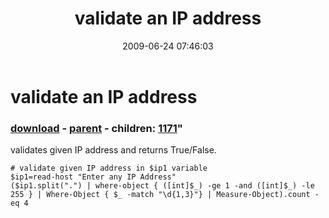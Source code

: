 ﻿---
pid:            1170
parent:         1166
children:       1171
poster:         ucthakur
title:          validate an IP address
date:           2009-06-24 07:46:03
format:         posh
---

# validate an IP address

### [download](1170.ps1) - [parent](1166.md) - children: [1171](1171.md)"

validates given IP address and returns True/False.


```posh
# validate given IP address in $ip1 variable
$ip1=read-host "Enter any IP Address"
($ip1.split(".") | where-object { ([int]$_) -ge 1 -and ([int]$_) -le 255 } | Where-Object { $_ -match "\d{1,3}"} | Measure-Object).count -eq 4
```
